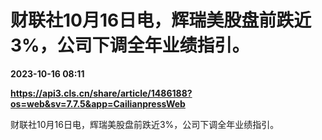 # 财联社10月16日电，辉瑞美股盘前跌近3%，公司下调全年业绩指引。

**2023-10-16 08:11**

**https://api3.cls.cn/share/article/1486188?os=web&sv=7.7.5&app=CailianpressWeb**

财联社10月16日电，辉瑞美股盘前跌近3%，公司下调全年业绩指引。